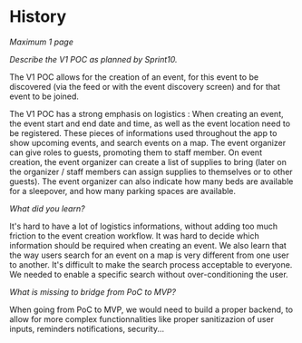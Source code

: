 # History

*Maximum 1 page*

*Describe the V1 POC as planned by Sprint10.*

The V1 POC allows for the creation of an event, for this event to be discovered (via the feed or with the event discovery screen) and for that event to be joined.

The V1 POC has a strong emphasis on logistics : 
When creating an event, the event start and end date and time, as well as the event location need to be registered. These pieces of informations used throughout the app to show upcoming events, and search events on a map.
The event organizer can give roles to guests, promoting them to staff member. On event creation, the event organizer can create a list of supplies to bring (later on the organizer / staff members can assign supplies to themselves or to other guests). The event organizer can also indicate how many beds are available for a sleepover, and how many parking spaces are available.

*What did you learn?*

It's hard to have a lot of logistics informations, without adding too much friction to the event creation workflow. It was hard to decide which information should be required when creating an event.
We also learn that the way users search for an event on a map is very different from one user to another. It's difficult to make the search process acceptable to everyone. We needed to enable a specific search without over-conditioning the user.

*What is missing to bridge from PoC to MVP?*

When going from PoC to MVP, we would need to build a proper backend, to allow for more complex functionnalities like proper sanitizazion of user inputs, reminders notifications, security...
